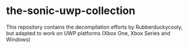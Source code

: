 # the-sonic-uwp-collection
This repository contains the decompilation efforts by Rubberduckycooly, but adapted to work on UWP platforms (Xbox One, Xbox Series and Windows)
